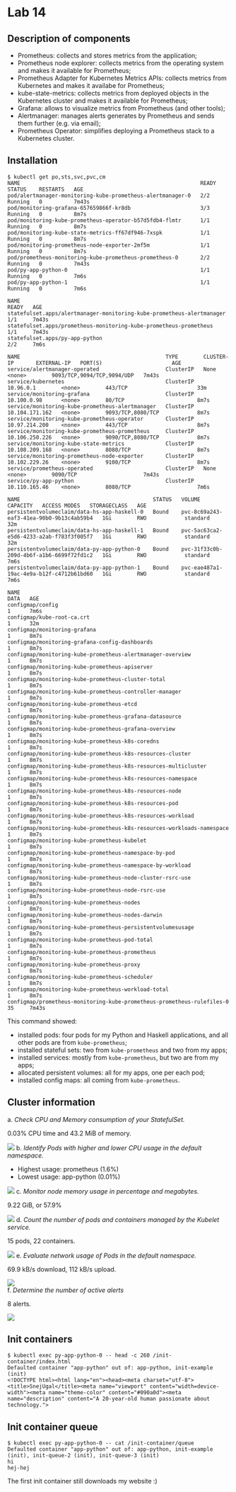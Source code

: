 # Lab 14

## Description of components

- Prometheus: collects and stores metrics from the application;
- Prometheus node explorer: collects metrics from the operating system and makes
  it available for Prometheus;
- Prometheus Adapter for Kubernetes Metrics APIs: collects metrics from
  Kubernetes and makes it availabe for Prometheus;
- kube-state-metrics: collects metrics from deployed objects in the Kubernetes
  cluster and makes it available for Prometheus;
- Grafana: allows to visualize metrics from Prometheus (and other tools);
- Alertmanager: manages alerts generates by Prometheus and sends them further
  (e.g. via email);
- Prometheus Operator: simplifies deploying a Prometheus stack to a Kubernetes
  cluster.

## Installation

```
$ kubectl get po,sts,svc,pvc,cm
NAME                                                         READY   STATUS    RESTARTS   AGE
pod/alertmanager-monitoring-kube-prometheus-alertmanager-0   2/2     Running   0          7m43s
pod/monitoring-grafana-657659866f-kr8db                      3/3     Running   0          8m7s
pod/monitoring-kube-prometheus-operator-b57d5fdb4-flmtr      1/1     Running   0          8m7s
pod/monitoring-kube-state-metrics-ff67df946-7xspk            1/1     Running   0          8m7s
pod/monitoring-prometheus-node-exporter-2mf5m                1/1     Running   0          8m7s
pod/prometheus-monitoring-kube-prometheus-prometheus-0       2/2     Running   0          7m43s
pod/py-app-python-0                                          1/1     Running   0          7m6s
pod/py-app-python-1                                          1/1     Running   0          7m6s

NAME                                                                    READY   AGE
statefulset.apps/alertmanager-monitoring-kube-prometheus-alertmanager   1/1     7m43s
statefulset.apps/prometheus-monitoring-kube-prometheus-prometheus       1/1     7m43s
statefulset.apps/py-app-python                                          2/2     7m6s

NAME                                              TYPE        CLUSTER-IP       EXTERNAL-IP   PORT(S)                      AGE
service/alertmanager-operated                     ClusterIP   None             <none>        9093/TCP,9094/TCP,9094/UDP   7m43s
service/kubernetes                                ClusterIP   10.96.0.1        <none>        443/TCP                      33m
service/monitoring-grafana                        ClusterIP   10.100.0.98      <none>        80/TCP                       8m7s
service/monitoring-kube-prometheus-alertmanager   ClusterIP   10.104.171.162   <none>        9093/TCP,8080/TCP            8m7s
service/monitoring-kube-prometheus-operator       ClusterIP   10.97.214.200    <none>        443/TCP                      8m7s
service/monitoring-kube-prometheus-prometheus     ClusterIP   10.106.250.226   <none>        9090/TCP,8080/TCP            8m7s
service/monitoring-kube-state-metrics             ClusterIP   10.108.209.168   <none>        8080/TCP                     8m7s
service/monitoring-prometheus-node-exporter       ClusterIP   10.102.229.26    <none>        9100/TCP                     8m7s
service/prometheus-operated                       ClusterIP   None             <none>        9090/TCP                     7m43s
service/py-app-python                             ClusterIP   10.110.165.46    <none>        8080/TCP                     7m6s

NAME                                          STATUS   VOLUME                                     CAPACITY   ACCESS MODES   STORAGECLASS   AGE
persistentvolumeclaim/data-hs-app-haskell-0   Bound    pvc-8c69a243-eaf3-41ea-90b0-9b13c4ab59b4   1Gi        RWO            standard       32m
persistentvolumeclaim/data-hs-app-haskell-1   Bound    pvc-5ac63ca2-e5d6-4233-a2ab-f783f3f005f7   1Gi        RWO            standard       32m
persistentvolumeclaim/data-py-app-python-0    Bound    pvc-31f33c0b-209d-4b6f-a1b6-6699f72fd1c2   1Gi        RWO            standard       7m6s
persistentvolumeclaim/data-py-app-python-1    Bound    pvc-eae487a1-19ac-4e9a-b12f-c4712b61bd60   1Gi        RWO            standard       7m6s

NAME                                                                     DATA   AGE
configmap/config                                                         1      7m6s
configmap/kube-root-ca.crt                                               1      32m
configmap/monitoring-grafana                                             1      8m7s
configmap/monitoring-grafana-config-dashboards                           1      8m7s
configmap/monitoring-kube-prometheus-alertmanager-overview               1      8m7s
configmap/monitoring-kube-prometheus-apiserver                           1      8m7s
configmap/monitoring-kube-prometheus-cluster-total                       1      8m7s
configmap/monitoring-kube-prometheus-controller-manager                  1      8m7s
configmap/monitoring-kube-prometheus-etcd                                1      8m7s
configmap/monitoring-kube-prometheus-grafana-datasource                  1      8m7s
configmap/monitoring-kube-prometheus-grafana-overview                    1      8m7s
configmap/monitoring-kube-prometheus-k8s-coredns                         1      8m7s
configmap/monitoring-kube-prometheus-k8s-resources-cluster               1      8m7s
configmap/monitoring-kube-prometheus-k8s-resources-multicluster          1      8m7s
configmap/monitoring-kube-prometheus-k8s-resources-namespace             1      8m7s
configmap/monitoring-kube-prometheus-k8s-resources-node                  1      8m7s
configmap/monitoring-kube-prometheus-k8s-resources-pod                   1      8m7s
configmap/monitoring-kube-prometheus-k8s-resources-workload              1      8m7s
configmap/monitoring-kube-prometheus-k8s-resources-workloads-namespace   1      8m7s
configmap/monitoring-kube-prometheus-kubelet                             1      8m7s
configmap/monitoring-kube-prometheus-namespace-by-pod                    1      8m7s
configmap/monitoring-kube-prometheus-namespace-by-workload               1      8m7s
configmap/monitoring-kube-prometheus-node-cluster-rsrc-use               1      8m7s
configmap/monitoring-kube-prometheus-node-rsrc-use                       1      8m7s
configmap/monitoring-kube-prometheus-nodes                               1      8m7s
configmap/monitoring-kube-prometheus-nodes-darwin                        1      8m7s
configmap/monitoring-kube-prometheus-persistentvolumesusage              1      8m7s
configmap/monitoring-kube-prometheus-pod-total                           1      8m7s
configmap/monitoring-kube-prometheus-prometheus                          1      8m7s
configmap/monitoring-kube-prometheus-proxy                               1      8m7s
configmap/monitoring-kube-prometheus-scheduler                           1      8m7s
configmap/monitoring-kube-prometheus-workload-total                      1      8m7s
configmap/prometheus-monitoring-kube-prometheus-prometheus-rulefiles-0   35     7m43s
```

This command showed:

- installed pods: four pods for my Python and Haskell applications, and all
  other pods are from `kube-prometheus`;
- installed stateful sets: two from `kube-prometheus` and two from my apps;
- installed services: mostly from `kube-prometheus`, but two are from my apps;
- allocated persistent volumes: all for my apps, one per each pod;
- installed config maps: all coming from `kube-prometheus`.

## Cluster information

a. _Check CPU and Memory consumption of your StatefulSet._

   0.03% CPU time and 43.2 MiB of memory.

   ![](./screenshots/statefulset-resources.png)
b. _Identify Pods with higher and lower CPU usage in the default namespace._

   - Highest usage: prometheus (1.6%)
   - Lowest usage: app-python (0.01%)

   ![](./screenshots/pods.png)
c. _Monitor node memory usage in percentage and megabytes._

   9.22 GiB, or 57.9%

   ![](./screenshots/node.png)
d. _Count the number of pods and containers managed by the Kubelet service._

   15 pods, 22 containers.

   ![](./screenshots/kubelet.png)
e. _Evaluate network usage of Pods in the default namespace._

   69.9 kB/s download, 112 kB/s upload.

   ![](./screenshots/network.png)   
f. _Determine the number of active alerts_

   8 alerts.

   ![](./screenshots/alertmanager.png)

## Init containers

```
$ kubectl exec py-app-python-0 -- head -c 260 /init-container/index.html
Defaulted container "app-python" out of: app-python, init-example (init)
<!DOCTYPE html><html lang="en"><head><meta charset="utf-8"><title>SnejUgal</title><meta name="viewport" content="width=device-width"><meta name="theme-color" content="#090a0d"><meta name="description" content="A 20-year-old human passionate about technology.">
```

## Init container queue

```
$ kubectl exec py-app-python-0 -- cat /init-container/queue
Defaulted container "app-python" out of: app-python, init-example (init), init-queue-2 (init), init-queue-3 (init)
hi
hej-hej
```

The first init container still downloads my website :)
